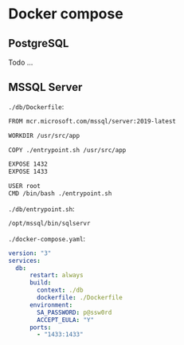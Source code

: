 # Docker compose

## PostgreSQL

Todo ...

## MSSQL Server

`./db/Dockerfile`:

```sh
FROM mcr.microsoft.com/mssql/server:2019-latest

WORKDIR /usr/src/app

COPY ./entrypoint.sh /usr/src/app

EXPOSE 1432
EXPOSE 1433

USER root
CMD /bin/bash ./entrypoint.sh
```

`./db/entrypoint.sh`:

```sh
/opt/mssql/bin/sqlservr
```

`./docker-compose.yaml`:

```yaml
version: "3"
services:
  db:
      restart: always      
      build:
        context: ./db
        dockerfile: ./Dockerfile      
      environment:
        SA_PASSWORD: p@ssw0rd
        ACCEPT_EULA: "Y"      
      ports:
        - "1433:1433"
```
